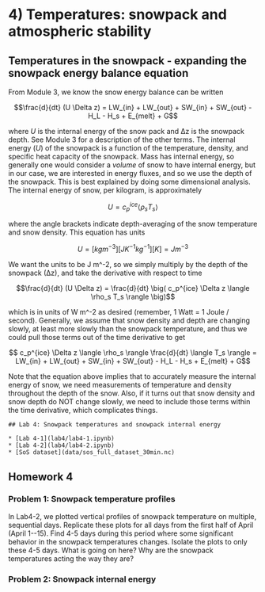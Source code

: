 # 4) Temperatures: snowpack and atmospheric stability 

## Temperatures in the snowpack - expanding the snowpack energy balance equation

From Module 3, we know the snow energy balance can be written

$$\frac{d}{dt} (U \Delta z) = LW_{in} + LW_{out} + SW_{in} + SW_{out} - H_L - H_s + E_{melt} + G$$

where $U$ is the internal energy of the snow pack and ∆z is the snowpack depth. See Module 3 for a description of the other terms.  The internal energy ($U$) of the snowpack is a function of the temperature, density, and specific heat capacity of the snowpack. Mass has internal energy, so generally one would consider a _volume_ of snow to have internal energy, but in our case, we are interested in energy fluxes, and so we use the depth of the snowpack. This is best explained by doing some dimensional analysis. The internal energy of snow, per kilogram, is approximately

$$ U =c_p^{ice} \langle \rho_s T_s \rangle $$

where the angle brackets indicate depth-averaging of the snow temperature and snow density. This equation has units

$$U = [kg m^{-3}] [J K^{-1} kg^{-1}] [K] = J m^{-3} $$

We want the units to be J m^-2, so we simply multiply by the depth of the snowpack (∆z), and take the derivative with respect to time

$$\frac{d}{dt} (U \Delta z) = \frac{d}{dt} \big( c_p^{ice} \Delta z \langle \rho_s  T_s \rangle \big)$$

which is in units of W m^-2 as desired (remember, 1 Watt = 1 Joule / second).
Generally, we assume that snow density and depth are changing slowly, at least more slowly than the snowpack temperature, and thus we could pull those terms out of the time derivative to get

$$ c_p^{ice} \Delta z \langle \rho_s \rangle \frac{d}{dt} \langle T_s \rangle = LW_{in} + LW_{out} + SW_{in} + SW_{out} - H_L - H_s + E_{melt} + G$$

Note that the equation above implies that to accurately measure the internal energy of snow, we need measurements of temperature and density throughout the depth of the snow. 
Also, if it turns out that snow density and snow depth do NOT change slowly, we need to include those terms within the time derivative, which complicates things.


```note
## Lab 4: Snowpack temperatures and snowpack internal energy

* [Lab 4-1](lab4/lab4-1.ipynb)
* [Lab 4-2](lab4/lab4-2.ipynb)
* [SoS dataset](data/sos_full_dataset_30min.nc)
```

## Homework 4

### Problem 1: Snowpack temperature profiles
In Lab4-2, we plotted vertical profiles of snowpack temperature on multiple, sequential days.
Replicate these plots for all days from the first half of April (April 1--15).
Find 4-5 days during this period where some significant behavior in the snowpack temperatures changes. 
Isolate the plots to only these 4-5 days. What is going on here? Why are the snowpack temperatures acting the way they are?

### Problem 2: Snowpack internal energy
